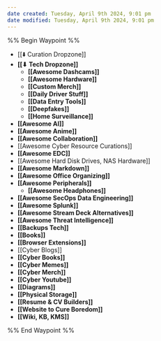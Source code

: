 ```yaml
---
date created: Tuesday, April 9th 2024, 9:01 pm
date modified: Tuesday, April 9th 2024, 9:01 pm
---
```

%% Begin Waypoint %%
- [[⬇️ Curation Dropzone]]
- **[[⬇ Tech Dropzone]]**
	- **[[Awesome Dashcams]]**
	- **[[Awesome Hardware]]**
	- **[[Custom Merch]]**
	- **[[Daily Driver Stuff]]**
	- **[[Data Entry Tools]]**
	- **[[Deepfakes]]**
	- **[[Home Surveillance]]**
- **[[Awesome AI]]**
- **[[Awesome Anime]]**
- **[[Awesome Collaboration]]**
- [[Awesome Cyber Resource Curations]]
- **[[Awesome EDC]]**
- [[Awesome Hard Disk Drives, NAS Hardware]]
- **[[Awesome Markdown]]**
- **[[Awesome Office Organizing]]**
- **[[Awesome Peripherals]]**
	- **[[Awesome Headphones]]**
- **[[Awesome SecOps Data Engineering]]**
- **[[Awesome Splunk]]**
- **[[Awesome Stream Deck Alternatives]]**
- **[[Awesome Threat Intelligence]]**
- **[[Backups Tech]]**
- **[[Books]]**
- **[[Browser Extensions]]**
- [[Cyber Blogs]]
- **[[Cyber Books]]**
- **[[Cyber Memes]]**
- **[[Cyber Merch]]**
- **[[Cyber Youtube]]**
- **[[Diagrams]]**
- **[[Physical Storage]]**
- **[[Resume & CV Builders]]**
- **[[Website to Cure Boredom]]**
- **[[Wiki, KB, KMS]]**

%% End Waypoint %%